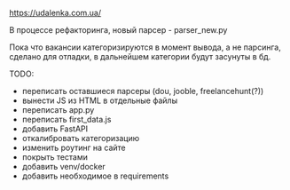 https://udalenka.com.ua/

В процессе рефакторинга, новый парсер - parser_new.py

Пока что вакансии категоризируются в момент вывода, а не парсинга, сделано для отладки, в дальнейшем категории будут засунуты в бд.

TODO:
- переписать оставшиеся парсеры (dou, jooble, freelancehunt(?))
- вынести JS из HTML в отдельные файлы
- переписать app.py
- переписать first_data.js
- добавить FastAPI
- откалибровать категоризацию
- изменить роутинг на сайте
- покрыть тестами
- добавить venv/docker
- добавить необходимое в requirements
